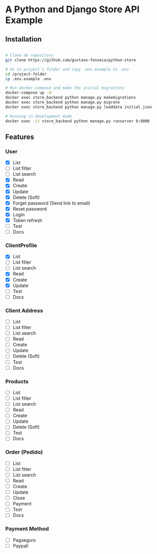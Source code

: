 # A Python and Django Store API Example

## Installation

```bash

# Clone de repository
git clone https://github.com/gustavo-fonseca/python-store

# Go to project`s folder and copy .env.example to .env
cd /project-folder
cp .env.example .env

# Run docker-compose and make the initial migrations
docker-compose up -d
docker exec store_backend python manage.py makemigrations
docker exec store_backend python manage.py migrate
docker exec store_backend python manage.py loaddata initial.json

# Running in development mode
docker exec -it store_backend python manage.py runserver 0:8000

```

## Features

### User
- [x] List 
- [ ] List filter
- [ ] List search
- [x] Read 
- [x] Create 
- [x] Update 
- [x] Delete (Soft)
- [x] Forget password (Send link to email)
- [x] Reset password
- [x] Login
- [x] Token refresh
- [ ] Test
- [ ] Docs

### ClientProfile
- [x] List 
- [ ] List filter
- [ ] List search
- [x] Read 
- [x] Create 
- [x] Update 
- [ ] Test
- [ ] Docs

### Client Address
- [ ] List 
- [ ] List filter
- [ ] List search
- [ ] Read 
- [ ] Create 
- [ ] Update 
- [ ] Delete (Soft)
- [ ] Test
- [ ] Docs

### Products
- [ ] List 
- [ ] List filter
- [ ] List search
- [ ] Read 
- [ ] Create 
- [ ] Update 
- [ ] Delete (Soft)
- [ ] Test
- [ ] Docs

### Order (Pedido)
- [ ] List 
- [ ] List filter
- [ ] List search
- [ ] Read 
- [ ] Create 
- [ ] Update 
- [ ] Close
- [ ] Payment
- [ ] Test
- [ ] Docs

### Payment Method
- [ ] Pagseguro
- [ ] Paypall
